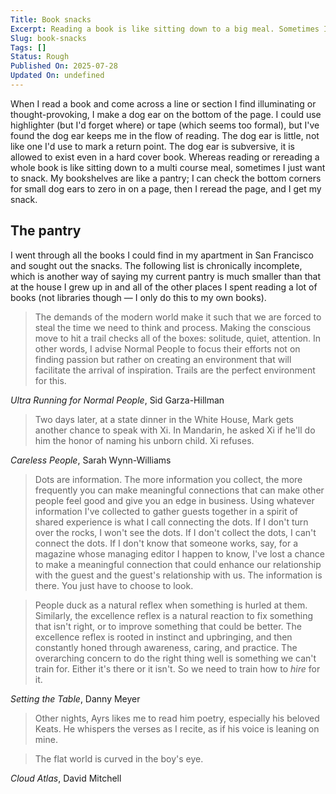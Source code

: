 ```yaml
---
Title: Book snacks
Excerpt: Reading a book is like sitting down to a big meal. Sometimes I just want to snack
Slug: book-snacks
Tags: []
Status: Rough
Published On: 2025-07-28
Updated On: undefined
---
```


When I read a book and come across a line or section I find illuminating or thought-provoking, I make a dog ear on the bottom of the page. I could use highlighter (but I'd forget where) or tape (which seems too formal), but I've found the dog ear keeps me in the flow of reading. The dog ear is little, not like one I'd use to mark a return point. The dog ear is subversive, it is allowed to exist even in a hard cover book. Whereas reading or rereading a whole book is like sitting down to a multi course meal, sometimes I just want to snack. My bookshelves are like a pantry; I can check the bottom corners for small dog ears to zero in on a page, then I reread the page, and I get my snack.

## The pantry

I went through all the books I could find in my apartment in San Francisco and sought out the snacks. The following list is chronically incomplete, which is another way of saying my current pantry is much smaller than that at the house I grew up in and all of the other places I spent reading a lot of books (not libraries though — I only do this to my own books).

> The demands of the modern world make it such that we are forced to steal the time we need to think and process. Making the conscious move to hit a trail checks all of the boxes: solitude, quiet, attention. In other words, I advise Normal People to focus their efforts not on finding passion but rather on creating an environment that will facilitate the arrival of inspiration. Trails are the perfect environment for this.

_Ultra Running for Normal People_, Sid Garza-Hillman

> Two days later, at a state dinner in the White House, Mark gets another chance to speak with Xi. In Mandarin, he asked Xi if he'll do him the honor of naming his unborn child. Xi refuses.

_Careless People_, Sarah Wynn-Williams

> Dots are information. The more information you collect, the more frequently you can make meaningful connections that can make other people feel good and give you an edge in business. Using whatever information I've collected to gather guests together in a spirit of shared experience is what I call connecting the dots. If I don't turn over the rocks, I won't see the dots. If I don't collect the dots, I can't connect the dots. If I don't know that someone works, say, for a magazine whose managing editor I happen to know, I've lost a chance to make a meaningful connection that could enhance our relationship with the guest and the guest's relationship with us. The information is there. You just have to choose to look.

> People duck as a natural reflex when something is hurled at them. Similarly, the excellence reflex is a natural reaction to fix something that isn't right, or to improve something that could be better. The excellence reflex is rooted in instinct and upbringing, and then constantly honed through awareness, caring, and practice. The overarching concern to do the right thing well is something we can't train for. Either it's there or it isn't. So we need to train how to _hire_ for it.

_Setting the Table_, Danny Meyer

> Other nights, Ayrs likes me to read him poetry, especially his beloved Keats. He whispers the verses as I recite, as if his voice is leaning on mine.

> The flat world is curved in the boy's eye.

>

_Cloud Atlas_, David Mitchell
